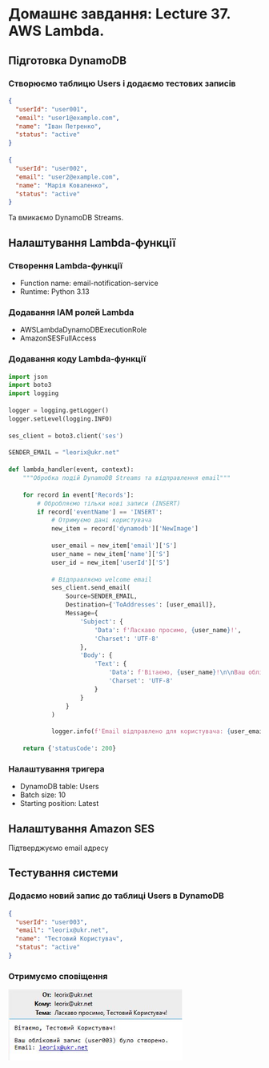 # Домашнє завдання: Lecture 37. AWS Lambda.

## Підготовка DynamoDB

### Створюємо таблицю Users і додаємо тестових записів

```JSON
{
  "userId": "user001",
  "email": "user1@example.com",
  "name": "Іван Петренко",
  "status": "active"
}

{
  "userId": "user002", 
  "email": "user2@example.com",
  "name": "Марія Коваленко",
  "status": "active"
}
```

Та вмикаємо DynamoDB Streams.

## Налаштування Lambda-функції

### Створення Lambda-функції

- Function name: email-notification-service
- Runtime: Python 3.13

### Додавання IAM ролей Lambda

- AWSLambdaDynamoDBExecutionRole
- AmazonSESFullAccess

### Додавання коду Lambda-функції

```Python
import json
import boto3
import logging

logger = logging.getLogger()
logger.setLevel(logging.INFO)

ses_client = boto3.client('ses')

SENDER_EMAIL = "leorix@ukr.net"

def lambda_handler(event, context):
    """Обробка подій DynamoDB Streams та відправлення email"""
    
    for record in event['Records']:
        # Обробляємо тільки нові записи (INSERT)
        if record['eventName'] == 'INSERT':
            # Отримуємо дані користувача
            new_item = record['dynamodb']['NewImage']
            
            user_email = new_item['email']['S']
            user_name = new_item['name']['S']
            user_id = new_item['userId']['S']
            
            # Відправляємо welcome email
            ses_client.send_email(
                Source=SENDER_EMAIL,
                Destination={'ToAddresses': [user_email]},
                Message={
                    'Subject': {
                        'Data': f'Ласкаво просимо, {user_name}!',
                        'Charset': 'UTF-8'
                    },
                    'Body': {
                        'Text': {
                            'Data': f'Вітаємо, {user_name}!\n\nВаш обліковий запис ({user_id}) було створено.\nEmail: {user_email}',
                            'Charset': 'UTF-8'
                        }
                    }
                }
            )
            
            logger.info(f'Email відправлено для користувача: {user_email}')
    
    return {'statusCode': 200}
```

### Налаштування тригера

- DynamoDB table: Users
- Batch size: 10
- Starting position: Latest

## Налаштування Amazon SES

Підтверджуємо email адресу

## Тестування системи

### Додаємо новий запис до таблиці Users в DynamoDB

```JSON
{
  "userId": "user003",
  "email": "leorix@ukr.net",
  "name": "Тестовий Користувач",
  "status": "active"
}
```

### Отримуємо сповіщення

![email](screens/email.jpg)

